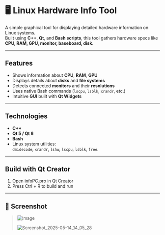 # 🖥️ Linux Hardware Info Tool

A simple graphical tool for displaying detailed hardware information on Linux systems.  
Built using **C++**, **Qt**, and **Bash scripts**, this tool gathers hardware specs like **CPU, RAM, GPU, monitor, baseboard, disk**.

---

## Features

- Shows information about **CPU**, **RAM**, **GPU**
- Displays details about **disks** and **file systems**
- Detects connected **monitors** and their **resolutions**
- Uses native Bash commands (`lscpu`, `lsblk`, `xrandr`, etc.)
- Intuitive **GUI** built with **Qt Widgets**

---

##  Technologies

- **C++**
- **Qt 5 / Qt 6**
- **Bash**
- Linux system utilities:  
  `dmidecode`, `xrandr`, `lshw`, `lscpu`, `lsblk`, `free`.

---

##  Build with Qt Creator
1. Open infoPC.pro in Qt Creator
2. Press Ctrl + R to build and run

---


## 📸 Screenshot

> ![image](https://github.com/user-attachments/assets/45ce09a4-787d-4301-ab96-101ba21a8ea8)
> 
>![Screenshot_2025-05-14_14_05_28](https://github.com/user-attachments/assets/561b13c6-7b5f-46b6-afef-6b8e283362f2)



